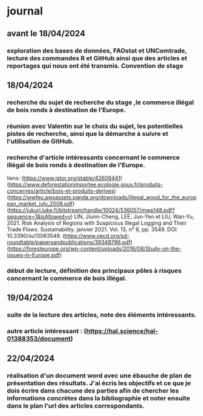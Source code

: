 # journal
## avant le 18/04/2024
### exploration des bases de données, FAOstat et UNComtrade, lecture des commandes R et GitHub ainsi que des articles et reportages qui nous ont été transmis. Convention de stage

## 18/04/2024 
### recherche du sujet de recherche du stage ,le commerce illégal de bois ronds à destination de l'Europe.
### réunion avec Valentin sur le choix du sujet, les potentielles pistes de recherche, ainsi que la démarche à suivre et l'utilisation de GitHub.
### recherche d'article intéressants concernant le commerce illégal de bois ronds à destination de l'Europe.
liens: (https://www.jstor.org/stable/42609441) 
(https://www.deforestationimportee.ecologie.gouv.fr/produits-concernes/article/bois-et-produits-derives)
(https://wwfeu.awsassets.panda.org/downloads/illegal_wood_for_the_european_market_july_2008.pdf)
(https://jukuri.luke.fi/bitstream/handle/10024/536057/mwp148.pdf?sequence=1&isAllowed=y)
LIN, Jiunn-Cheng, LEE, Jun-Yen et LIU, Wan-Yu, 2021. Risk Analysis of Regions with Suspicious Illegal Logging and Their Trade Flows. Sustainability. janvier 2021. Vol. 13, n° 6, pp. 3549. DOI 10.3390/su13063549. 
(https://www.oecd.org/sd-roundtable/papersandpublications/39348796.pdf)
(https://foresteurope.org/wp-content/uploads/2016/08/Study-on-the-issues-in-Europe.pdf)
### début de lecture, définition des principaux pôles à risques concernant le commerce de bois illégal.

## 19/04/2024
### suite de la lecture des articles, note des éléments intéressants.
### autre article intéressant : (https://hal.science/hal-01388353/document)

## 22/04/2024
### réalisation d'un document word avec une ébauche de plan de présentation des résultats. J'ai écris les objectifs et ce que je dois écrire dans chacune des parties afin de chercher les informations concrètes dans la bibliographie et noter ensuite dans le plan l'url des articles correspondants.



